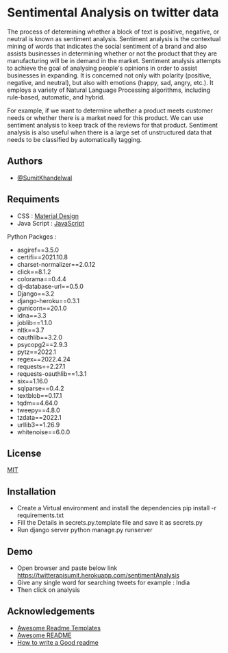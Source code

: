 
# Sentimental Analysis on twitter data

The process of determining whether a block of text is positive, negative, or neutral is known as sentiment analysis. Sentiment analysis is the contextual mining of words that indicates the social sentiment of a brand and also assists businesses in determining whether or not the product that they are manufacturing will be in demand in the market. Sentiment analysis attempts to achieve the goal of analysing people's opinions in order to assist businesses in expanding. It is concerned not only with polarity (positive, negative, and neutral), but also with emotions (happy, sad, angry, etc.). It employs a variety of Natural Language Processing algorithms, including rule-based, automatic, and hybrid.

For example, if we want to determine whether a product meets customer needs or whether there is a market need for this product. We can use sentiment analysis to keep track of the reviews for that product. Sentiment analysis is also useful when there is a large set of unstructured data that needs to be classified by automatically tagging. 
## Authors

- [@SumitKhandelwal](https://github.com/sumitkhandelwal)

## Requiments 

- CSS : [Material Design](https://materializecss.com)
- Java Script : [JavaScript](https://cdnjs.cloudflare.com/ajax/libs/materialize/0.97.1/js/materialize.min.js)

Python Packges :

- asgiref==3.5.0
- certifi==2021.10.8
- charset-normalizer==2.0.12
- click==8.1.2
- colorama==0.4.4
- dj-database-url==0.5.0
- Django==3.2
- django-heroku==0.3.1
- gunicorn==20.1.0
- idna==3.3
- joblib==1.1.0
- nltk==3.7
- oauthlib==3.2.0
- psycopg2==2.9.3
- pytz==2022.1
- regex==2022.4.24
- requests==2.27.1
- requests-oauthlib==1.3.1
- six==1.16.0
- sqlparse==0.4.2
- textblob==0.17.1
- tqdm==4.64.0
- tweepy==4.8.0
- tzdata==2022.1
- urllib3==1.26.9
- whitenoise==6.0.0
## License

[MIT](https://choosealicense.com/licenses/mit/)


## Installation

- Create a Virtual environment and install the dependencies pip install -r requirements.txt
- Fill the Details in secrets.py.template file and save it as secrets.py
- Run django server python manage.py runserver

    
## Demo

- Open browser and paste below link 
  https://twitterapisumit.herokuapp.com/sentimentAnalysis
- Give any single word for searching tweets for example : India
- Then click on analysis 




## Acknowledgements

 - [Awesome Readme Templates](https://awesomeopensource.com/project/elangosundar/awesome-README-templates)
 - [Awesome README](https://github.com/matiassingers/awesome-readme)
 - [How to write a Good readme](https://bulldogjob.com/news/449-how-to-write-a-good-readme-for-your-github-project)

